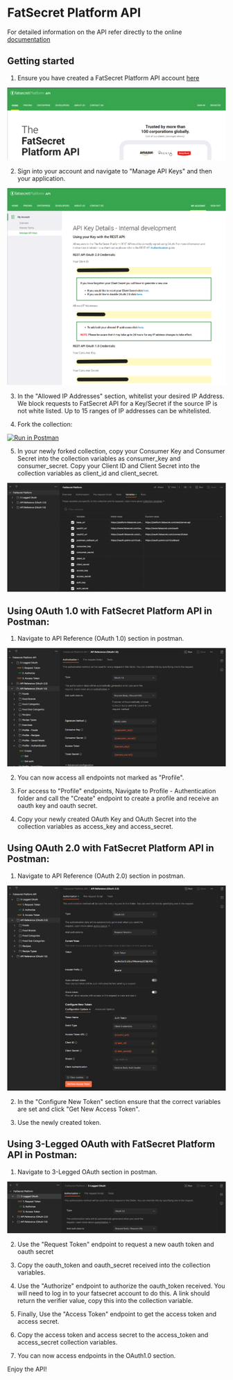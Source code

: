 # FatSecret Platform API

For detailed information on the API refer directly to the online [documentation](https://platform.fatsecret.com/api/Default.aspx?screen=rapih)

## Getting started

1. Ensure you have created a FatSecret Platform API account [here](https://platform.fatsecret.com/api/)

![FatSecret Platform API](/images/platform.png)

2. Sign into your account and navigate to "Manage API Keys" and then your application.

![Manage API Keys](/images/manage_keys.png)

3. In the "Allowed IP Addresses" section, whitelist your desired IP Address. We block requests to FatSecret API for a Key/Secret if the source IP is not white listed. Up to 15 ranges of IP addresses can be whitelisted.

4. Fork the collection: 

[![Run in Postman](https://run.pstmn.io/button.svg)](https://app.getpostman.com/run-collection/25958240-f307c228-34ed-42bb-8866-79dae97523a6?action=collection%2Ffork&collection-url=entityId%3D25958240-f307c228-34ed-42bb-8866-79dae97523a6%26entityType%3Dcollection%26workspaceId%3D97960a9b-5292-4c02-89c1-ded0c29c0641)

5. In your newly forked collection, copy your Consumer Key and Consumer Secret into the collection variables as consumer_key and consumer_secret. Copy your Client ID and Client Secret into the collection variables as client_id and client_secret.

![Variables](/images/variables.png)

## Using OAuth 1.0 with FatSecret Platform API in Postman:

1. Navigate to API Reference (OAuth 1.0) section in postman.

![Postman OAuth1](/images/oauth1.png)

2. You can now access all endpoints not marked as "Profile".

3. For access to "Profile" endpoints, Navigate to Profile - Authentication folder and call the "Create" endpoint to create a profile and receive an oauth key and oauth secret.

4. Copy your newly created OAuth Key and OAuth Secret into the collection variables as access_key and access_secret.

## Using OAuth 2.0 with FatSecret Platform API in Postman:

1. Navigate to API Reference (OAuth 2.0) section in postman.

![Postman OAuth2](/images/oauth2.png)

2. In the "Configure New Token" section ensure that the correct variables are set and click "Get New Access Token".

3. Use the newly created token.

## Using 3-Legged OAuth with FatSecret Platform API in Postman:

1. Navigate to 3-Legged OAuth section in postman.

![3-Legged OAuth](/images/leg.png)

2. Use the "Request Token" endpoint to request a new oauth token and oauth secret

3. Copy the oauth_token and oauth_secret received into the collection variables.
   
5. Use the "Authorize" endpoint to authorize the oauth_token received. You will need to log in to your fatsecret account to do this. A link should return the verifier value, copy this into the collection variable.

6. Finally, Use the "Access Token" endpoint to get the access token and access secret.

7. Copy the access token and access secret to the access_token and access_secret collection variables.

8. You can now access endpoints in the OAuth1.0 section.

Enjoy the API!
